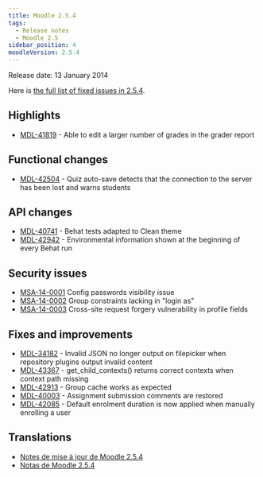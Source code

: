 ```yaml
---
title: Moodle 2.5.4
tags:
  - Release notes
  - Moodle 2.5
sidebar_position: 4
moodleVersion: 2.5.4
---
```

Release date: 13 January 2014

Here is [the full list of fixed issues in 2.5.4](https://tracker.moodle.org/secure/IssueNavigator!executeAdvanced.jspa?jqlQuery=project+%3D+mdl+AND+resolution+%3D+fixed+AND+fixVersion+in+%28%222.5.4%22%29+ORDER+BY+priority+DESC&runQuery=true&clear=true).

## Highlights

- [MDL-41819](https://tracker.moodle.org/browse/MDL-41819) - Able to edit a larger number of grades in the grader report

## Functional changes

- [MDL-42504](https://tracker.moodle.org/browse/MDL-42504) - Quiz auto-save detects that the connection to the server has been lost and warns students

## API changes

- [MDL-40741](https://tracker.moodle.org/browse/MDL-40741) - Behat tests adapted to Clean theme
- [MDL-42942](https://tracker.moodle.org/browse/MDL-42942) - Environmental information shown at the beginning of every Behat run

## Security issues

- [MSA-14-0001](https://moodle.org/mod/forum/discuss.php?d=252414) Config passwords visibility issue
- [MSA-14-0002](https://moodle.org/mod/forum/discuss.php?d=252415) Group constraints lacking in "login as"
- [MSA-14-0003](https://moodle.org/mod/forum/discuss.php?d=252416) Cross-site request forgery vulnerability in profile fields

## Fixes and improvements

- [MDL-34182](https://tracker.moodle.org/browse/MDL-34182) - Invalid JSON no longer output on filepicker when repository plugins output invalid content
- [MDL-43367](https://tracker.moodle.org/browse/MDL-43367) - get_child_contexts() returns correct contexts when context path missing
- [MDL-42913](https://tracker.moodle.org/browse/MDL-42913) - Group cache works as expected
- [MDL-40003](https://tracker.moodle.org/browse/MDL-40003) - Assignment submission comments are restored
- [MDL-42085](https://tracker.moodle.org/browse/MDL-42085) - Default enrolment duration is now applied when manually enrolling a user

## Translations

- [Notes de mise à jour de Moodle 2.5.4](https://docs.moodle.org/fr/Notes_de_mise_à_jour_de_Moodle_2.5.4)
- [Notas de Moodle 2.5.4](https://docs.moodle.org/es/Notas_de_Moodle_2.5.4)

